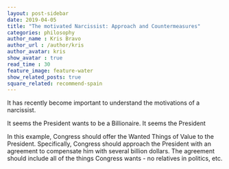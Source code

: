 ```yaml
---
layout: post-sidebar
date: 2019-04-05
title: "The motivated Narcissist: Approach and Countermeasures"
categories: philosophy
author_name : Kris Bravo
author_url : /author/kris
author_avatar: kris
show_avatar : true
read_time : 30
feature_image: feature-water
show_related_posts: true
square_related: recommend-spain
---
```


It has recently become important to understand the motivations of a narcissist.


It seems the President wants to be a Billionaire. It seems the President

In this example, Congress should offer the Wanted Things of Value to the President. Specifically, Congress should approach the President with an agreement to compensate him with several billion dollars. The agreement should include all of the things Congress wants - no relatives in politics, etc.

